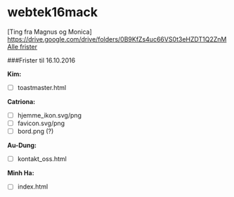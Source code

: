 # webtek16mack
[Ting fra Magnus og Monica] https://drive.google.com/drive/folders/0B9KfZs4uc66VS0t3eHZDT1Q2ZnM
[Alle frister](https://docs.google.com/document/d/1bsnCHb3Hz70xM54buKW69KkVUNSBvf2dBQgLB12PSGI/edit?usp=sharing)

###Frister til 16.10.2016

**Kim:**
- [ ] toastmaster.html

**Catriona:**
- [ ] hjemme_ikon.svg/png
- [ ] favicon.svg/png
- [ ] bord.png (?)

**Au-Dung:**
- [ ] kontakt_oss.html

**Minh Ha:**
- [ ] index.html
